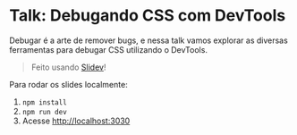 # Talk: Debugando CSS com DevTools

Debugar é a arte de remover bugs, e nessa talk vamos explorar as diversas ferramentas para debugar CSS utilizando o DevTools.

> Feito usando [Slidev](https://github.com/slidevjs/slidev)!

Para rodar os slides localmente:

1. `npm install`
2. `npm run dev`
3. Acesse <http://localhost:3030>
